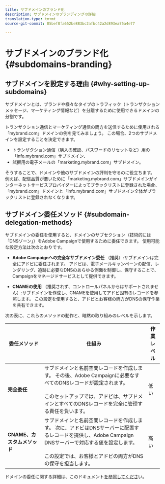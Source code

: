 ```yaml
---
title: サブドメインのブランド化
description: サブドメインのブランディングの詳細
translation-type: tm+mt
source-git-commit: 85bef8fa652be883bc2afbc42a2d893ea75a4e77

---
```



# サブドメインのブランド化 {#subdomains-branding}

## サブドメインを設定する理由 {#why-setting-up-subdomains}

サブドメインとは、ブランドや様々なタイプのトラフィック（トランザクションメッセージ、マーケティング情報など）を分離するために使用できるドメインの分割です。

トランザクション通信とマーケティング通信の両方を送信するために使用される「mybrand.com」ドメインの例を見てみましょう。 この場合、2つのサブドメインを設定することを決定できます。

* トランザクション通信（購入の確認、パスワードのリセットなど）用の「info.mybrand.com」サブドメイン、
* 試掘用の電子メールの「marketing.mybrand.com」サブドメイン。

そうすることで、ドメインや他のサブドメインの評判を守るのに役立ちます。 例えば、配信品質が悪いために「marketing.mybrand.com」サブドメインがインターネットサービスプロバイダーによってブラックリストに登録された場合、「mybrand.com」ドメインと「info.mybrand.com」サブドメイン全体がブラックリストに登録されなくなります。

## サブドメイン委任メソッド {#subdomain-delegation-methods}

サブドメインの委任を使用すると、ドメインのサブセクション（技術的には「DNSゾーン」）をAdobe Campaignで使用するために委任できます。 使用可能な設定方法は次のとおりです。

* **Adobe Campaignへの完全なサブドメイン委任** （推奨）:サブドメインは完全にアドビに委任されます。 アドビは、電子メールキャンペーンの配信、レンダリング、追跡に必要なDNSのあらゆる側面を制御し、保守することで、Campaignをマネージドサービスとして提供できます。

* **CNAMEの使用** （推奨されず、コントロールパネルからはサポートされません）:サブドメインを作成し、CNAMEを使用してアドビ固有のレコードを参照します。 この設定を使用すると、アドビとお客様の両方がDNSの保守作業を共有できます。

次の表に、これらのメソッドの動作と、暗黙の取り組みのレベルを示します。

| 委任メソッド | 仕組み | 作業レベル |
|---|---|---|
| **完全委任** | サブドメインと名前空間レコードを作成します。 その後、Adobe Campaignに必要なすべてのDNSレコードが設定されます。<br/><br/>このセットアップでは、アドビは、サブドメインとすべてのDNSレコードを完全に管理する責任を負います。 | 低い |
| **CNAME、カスタムメソッド** | サブドメインと名前空間レコードを作成します。 次に、アドビはDNSサーバーに配置するレコードを提供し、Adobe Campaign DNSサーバーで対応する値を設定します。<br/><br/>この設定では、お客様とアドビの両方がDNSの保守を担当します。 | 高い |

ドメインの委任に関する詳細は、このドキュメント[を参照してくださ](https://helpx.adobe.com/campaign/kb/domain-name-delegation.html)い。
